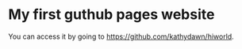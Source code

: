 # My first guthub pages website 

You can access it by going to https://github.com/kathydawn/hiworld.
